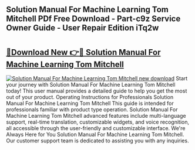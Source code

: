 ## Solution Manual For Machine Learning Tom Mitchell PDf Free Download - Part-c9z Service Owner Guide - User Repair Edition iTq2w

# <h2><a href="http://bc57940.oget.top/?id=Solution+Manual+For+Machine+Learning+Tom+Mitchell">🔗Download New 👉🔴 Solution Manual For Machine Learning Tom Mitchell</a></h2>

[![Solution Manual For Machine Learning Tom Mitchell new download](https://i.imgur.com/5g1atiW.png)](http://bc57940.oget.top/?id=Solution+Manual+For+Machine+Learning+Tom+Mitchell)
Start your journey with Solution Manual For Machine Learning Tom Mitchell today! This user manual provides a detailed guide to help you get the most out of your product. Operating Instructions for Professionals Solution Manual For Machine Learning Tom Mitchell This guide is intended for professionals familiar with product type operation. Solution Manual For Machine Learning Tom Mitchell advanced features include multi-language support, real-time translation, customizable widgets, and voice recognition, all accessible through the user-friendly and customizable interface. We're Always Here for You Solution Manual For Machine Learning Tom Mitchell. Our customer support team is dedicated to assisting you with any inquiries.
